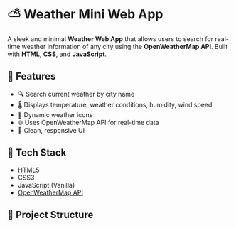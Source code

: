 # ⛅ Weather Mini Web App

A sleek and minimal **Weather Web App** that allows users to search for real-time weather information of any city using the **OpenWeatherMap API**. Built with **HTML**, **CSS**, and **JavaScript**.

## 🌟 Features

- 🔍 Search current weather by city name
- 🌡️ Displays temperature, weather conditions, humidity, wind speed
- 🌆 Dynamic weather icons
- 🌐 Uses OpenWeatherMap API for real-time data
- 🎨 Clean, responsive UI

## 🚀 Tech Stack

- HTML5
- CSS3
- JavaScript (Vanilla)
- [OpenWeatherMap API](https://openweathermap.org/api)

## 📁 Project Structure

